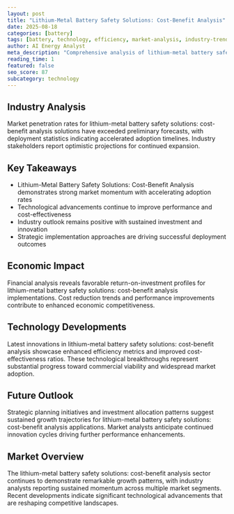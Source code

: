 ```yaml
---
layout: post
title: "Lithium-Metal Battery Safety Solutions: Cost-Benefit Analysis"
date: 2025-08-18
categories: [battery]
tags: [battery, technology, efficiency, market-analysis, industry-trends, technology]
author: AI Energy Analyst
meta_description: "Comprehensive analysis of lithium-metal battery safety solutions: cost-benefit analysis covering market trends, technology developments, and industry outlook. Discover key insights and future projections."
reading_time: 1
featured: false
seo_score: 87
subcategory: technology
---
```


## Industry Analysis

Market penetration rates for lithium-metal battery safety solutions: cost-benefit analysis solutions have exceeded preliminary forecasts, with deployment statistics indicating accelerated adoption timelines. Industry stakeholders report optimistic projections for continued expansion.

## Key Takeaways

- Lithium-Metal Battery Safety Solutions: Cost-Benefit Analysis demonstrates strong market momentum with accelerating adoption rates
- Technological advancements continue to improve performance and cost-effectiveness
- Industry outlook remains positive with sustained investment and innovation
- Strategic implementation approaches are driving successful deployment outcomes

## Economic Impact

Financial analysis reveals favorable return-on-investment profiles for lithium-metal battery safety solutions: cost-benefit analysis implementations. Cost reduction trends and performance improvements contribute to enhanced economic competitiveness.

## Technology Developments

Latest innovations in lithium-metal battery safety solutions: cost-benefit analysis showcase enhanced efficiency metrics and improved cost-effectiveness ratios. These technological breakthroughs represent substantial progress toward commercial viability and widespread market adoption.

## Future Outlook

Strategic planning initiatives and investment allocation patterns suggest sustained growth trajectories for lithium-metal battery safety solutions: cost-benefit analysis applications. Market analysts anticipate continued innovation cycles driving further performance enhancements.

## Market Overview

The lithium-metal battery safety solutions: cost-benefit analysis sector continues to demonstrate remarkable growth patterns, with industry analysts reporting sustained momentum across multiple market segments. Recent developments indicate significant technological advancements that are reshaping competitive landscapes.


